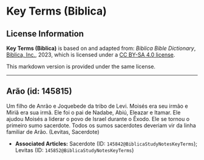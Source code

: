 # Key Terms (Biblica)

## License Information

**Key Terms (Biblica)** is based on and adapted from: _Biblica Bible Dictionary_, [Biblica, Inc.](https://www.biblica.com/), 2023, which is licensed under a [CC BY-SA 4.0 license](https://creativecommons.org/licenses/by-sa/4.0/legalcode.en).

This markdown version is provided under the same license.



--------------------------------

## Arão (id: 145815)

Um filho de Anrão e Joquebede da tribo de Levi. Moisés era seu irmão e Miriã era sua irmã. Ele foi o pai de Nadabe, Abiú, Eleazar e Itamar. Ele ajudou Moisés a liderar o povo de Israel durante o Êxodo. Ele se tornou o primeiro sumo sacerdote. Todos os sumos sacerdotes deveriam vir da linha familiar de Arão. (Levitas, Sacerdote)

* **Associated Articles:** Sacerdote (ID: `145842@BiblicaStudyNotesKeyTerms`); Levitas (ID: `145852@BiblicaStudyNotesKeyTerms`)

